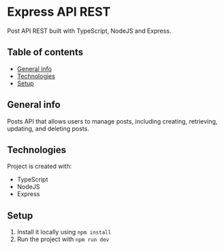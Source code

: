 # Express API REST

Post API REST built with TypeScript, NodeJS and Express.

## Table of contents

- [General info](#general-info)
- [Technologies](#technologies)
- [Setup](#setup)

## General info

Posts API that allows users to manage posts, including creating, retrieving, updating, and deleting posts.

## Technologies

Project is created with:

- TypeScript
- NodeJS
- Express

## Setup

1. Install it locally using `npm install`
2. Run the project with `npm run dev`
